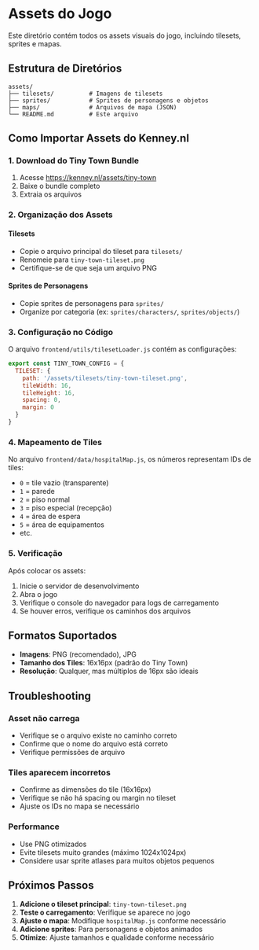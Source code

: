 # Assets do Jogo

Este diretório contém todos os assets visuais do jogo, incluindo tilesets, sprites e mapas.

## Estrutura de Diretórios

```
assets/
├── tilesets/          # Imagens de tilesets
├── sprites/           # Sprites de personagens e objetos
├── maps/              # Arquivos de mapa (JSON)
└── README.md          # Este arquivo
```

## Como Importar Assets do Kenney.nl

### 1. Download do Tiny Town Bundle

1. Acesse https://kenney.nl/assets/tiny-town
2. Baixe o bundle completo
3. Extraia os arquivos

### 2. Organização dos Assets

#### Tilesets
- Copie o arquivo principal do tileset para `tilesets/`
- Renomeie para `tiny-town-tileset.png`
- Certifique-se de que seja um arquivo PNG

#### Sprites de Personagens
- Copie sprites de personagens para `sprites/`
- Organize por categoria (ex: `sprites/characters/`, `sprites/objects/`)

### 3. Configuração no Código

O arquivo `frontend/utils/tilesetLoader.js` contém as configurações:

```javascript
export const TINY_TOWN_CONFIG = {
  TILESET: {
    path: '/assets/tilesets/tiny-town-tileset.png',
    tileWidth: 16,
    tileHeight: 16,
    spacing: 0,
    margin: 0
  }
}
```

### 4. Mapeamento de Tiles

No arquivo `frontend/data/hospitalMap.js`, os números representam IDs de tiles:

- `0` = tile vazio (transparente)
- `1` = parede
- `2` = piso normal
- `3` = piso especial (recepção)
- `4` = área de espera
- `5` = área de equipamentos
- etc.

### 5. Verificação

Após colocar os assets:

1. Inicie o servidor de desenvolvimento
2. Abra o jogo
3. Verifique o console do navegador para logs de carregamento
4. Se houver erros, verifique os caminhos dos arquivos

## Formatos Suportados

- **Imagens**: PNG (recomendado), JPG
- **Tamanho dos Tiles**: 16x16px (padrão do Tiny Town)
- **Resolução**: Qualquer, mas múltiplos de 16px são ideais

## Troubleshooting

### Asset não carrega
- Verifique se o arquivo existe no caminho correto
- Confirme que o nome do arquivo está correto
- Verifique permissões de arquivo

### Tiles aparecem incorretos
- Confirme as dimensões do tile (16x16px)
- Verifique se não há spacing ou margin no tileset
- Ajuste os IDs no mapa se necessário

### Performance
- Use PNG otimizados
- Evite tilesets muito grandes (máximo 1024x1024px)
- Considere usar sprite atlases para muitos objetos pequenos

## Próximos Passos

1. **Adicione o tileset principal**: `tiny-town-tileset.png`
2. **Teste o carregamento**: Verifique se aparece no jogo
3. **Ajuste o mapa**: Modifique `hospitalMap.js` conforme necessário
4. **Adicione sprites**: Para personagens e objetos animados
5. **Otimize**: Ajuste tamanhos e qualidade conforme necessário
